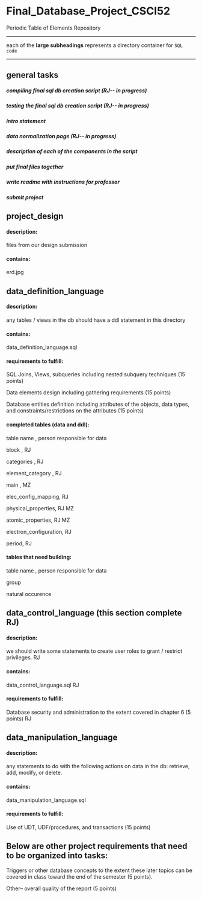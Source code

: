 # Final_Database_Project_CSCI52
Periodic Table of Elements Repository
***
each of the **large subheadings** represents a directory container for `SQL code`  
***

## general tasks
  ##### compiling final sql db creation script (RJ-- in progress) 
  ##### testing the final sql db creation script (RJ-- in progress) 
  ##### intro statement
  ##### data normalization page (RJ-- in progress) 
  ##### description of each of the components in the script 
  ##### put final files together
  ##### write readme with instructions for professor
  ##### submit project  

## project_design

#### description:
  files from our design submission

#### contains:
  erd.jpg


## data_definition_language

#### description:
  any tables / views in the db should have a ddl statement in this directory

#### contains:
  data_definition_language.sql
  
#### requirements to fulfill:
  SQL Joins, Views, subqueries including nested subquery techniques (15 points)
  
  Data elements design including gathering requirements (15 points)
  
  Database entities definition including attributes of the objects, data types, and constraints/restrictions on the attributes (15 points)

#### completed tables (data and ddl):
table name ,  person responsible for data

block , RJ

categories , RJ 

element_category , RJ

main , MZ

elec_config_mapping, RJ

physical_properties, RJ MZ

atomic_properties, RJ MZ

electron_configuration, RJ

period, RJ

#### tables that need building:
table name ,  person responsible for data

group

natural occurence


## data_control_language (this section complete RJ)

#### description:
  we should write some statements to create user roles to grant / restrict privileges. RJ
  
#### contains:
  data_control_language.sql RJ
  
#### requirements to fulfill:
  Database security and administration to the extent covered in chapter 6 (5 points) RJ


## data_manipulation_language

#### description:
  any statements to do with the following actions on data in the db: retrieve, add, modify, or delete.
 
#### contains:
  data_manipulation_language.sql
  
#### requirements to fulfill:
  Use of UDT, UDF/procedures, and transactions (15 points)

## Below are other project requirements that need to be organized into tasks:

Triggers or other database concepts to the extent these later topics can be covered in class toward the end of the semester (5 points).

Other– overall quality of the report (5 points)

